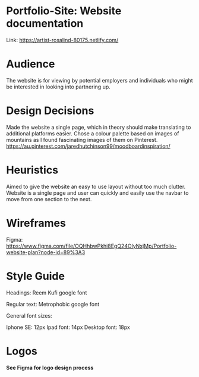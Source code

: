 # Portfolio-Site: Website documentation

Link: https://artist-rosalind-80175.netlify.com/

# Audience
The website is for viewing by potential employers and individuals who might be interested in looking into partnering up.

# Design Decisions
Made the website a single page, which in theory should make translating to additional platforms easier.
Chose a colour palette based on images of mountains as I found fascinating images of them on Pinterest.
https://au.pinterest.com/jaredhutchinson99/moodboardinspiration/

# Heuristics
Aimed to give the website an easy to use layout without too much clutter.
Website is a single page and user can quickly and easily use the navbar to move from one section to the next.

# Wireframes
Figma: 
https://www.figma.com/file/OQHhbwPkhi8EgQ24OlyNxjMp/Portfolio-website-plan?node-id=89%3A3

# Style Guide
Headings: Reem Kufi google font

Regular text: Metrophobic google font

General font sizes:

Iphone SE: 12px
Ipad font: 14px
Desktop font: 18px

# Logos
**See Figma for logo design process**

